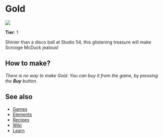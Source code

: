 # Gold

![](/wiki/images/item.gold.png)

**Tier**: 1

Shinier than a disco ball at Studio 54, this glistening treasure will make Scrooge McDuck jealous!

## How to make?

_There is no way to make Gold. You can buy it from the game, by pressing the **Buy** button._

## See also

* [Games](/wiki/games)
* [Elements](/wiki/elements)
* [Recipes](/wiki/recipes)
* [Wiki](/wiki/index)
* [Learn](/learn/index)